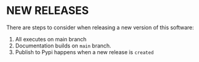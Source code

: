 # NEW RELEASES

There are steps to consider when releasing a new version of this software:

1. All executes on main branch
2. Documentation builds on `main` branch.
3. Publish to Pypi happens when a new release is `created`
